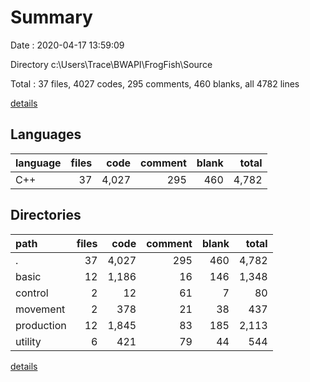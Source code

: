 # Summary

Date : 2020-04-17 13:59:09

Directory c:\Users\Trace\BWAPI\FrogFish\Source

Total : 37 files,  4027 codes, 295 comments, 460 blanks, all 4782 lines

[details](details.md)

## Languages
| language | files | code | comment | blank | total |
| :--- | ---: | ---: | ---: | ---: | ---: |
| C++ | 37 | 4,027 | 295 | 460 | 4,782 |

## Directories
| path | files | code | comment | blank | total |
| :--- | ---: | ---: | ---: | ---: | ---: |
| . | 37 | 4,027 | 295 | 460 | 4,782 |
| basic | 12 | 1,186 | 16 | 146 | 1,348 |
| control | 2 | 12 | 61 | 7 | 80 |
| movement | 2 | 378 | 21 | 38 | 437 |
| production | 12 | 1,845 | 83 | 185 | 2,113 |
| utility | 6 | 421 | 79 | 44 | 544 |

[details](details.md)